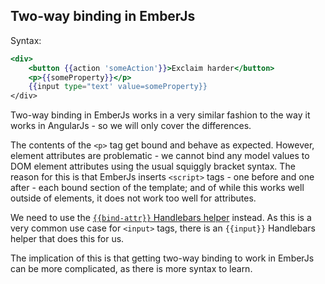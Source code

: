 ## Two-way binding in EmberJs

Syntax:

```handlebars
<div>
    <button {{action 'someAction'}}>Exclaim harder</button>
    <p>{{someProperty}}</p>
    {{input type="text' value=someProperty}}
</div>
```

Two-way binding in EmberJs works in a very similar fashion to
the way it works in AngularJs -
so we will only cover the differences.

The contents of the `<p>` tag get bound and behave as expected.
However, element attributes are problematic -
we cannot bind any model values to DOM element attributes
using the usual squiggly bracket syntax.
The reason for this is that EmberJs inserts `<script>` tags -
one before and one after -
each bound section of the template;
and of while this works well outside of elements,
it does not work too well for attributes.

We need to use the [`{{bind-attr}}` Handlebars helper](http://emberjs.com/guides/templates/binding-element-attributes/)
instead.
As this is a very common use case for `<input>` tags,
there is an `{{input}}` Handlebars helper that does this for us.

The implication of this is that getting two-way binding to work in EmberJs
can be more complicated, as there is more syntax to learn.
